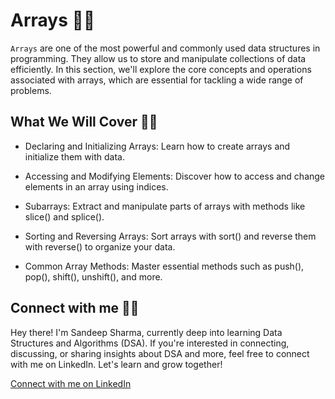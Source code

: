 # Arrays 🧩🧩

`Arrays` are one of the most powerful and commonly used data structures in programming. They allow us to store and manipulate collections of data efficiently. In this section, we'll explore the core concepts and operations associated with arrays, which are essential for tackling a wide range of problems.

## What We Will Cover 🎯🎯

* Declaring and Initializing Arrays: Learn how to create arrays and initialize them with data.

* Accessing and Modifying Elements: Discover how to access and change elements in an array using indices.

* Subarrays: Extract and manipulate parts of arrays with methods like slice() and splice().

* Sorting and Reversing Arrays: Sort arrays with sort() and reverse them with reverse() to organize your data.

* Common Array Methods: Master essential methods such as push(), pop(), shift(), unshift(), and more.

## Connect with me 🎉🎉

Hey there! I'm Sandeep Sharma, currently deep into learning Data Structures and Algorithms (DSA). If you're interested in connecting, discussing, or sharing insights about DSA and more, feel free to connect with me on LinkedIn. Let's learn and grow together!

[Connect with me on LinkedIn](https://www.linkedin.com/in/devsandeepsharma/)